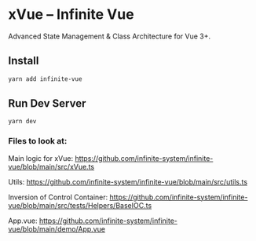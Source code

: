 # xVue – Infinite Vue

Advanced State Management & Class Architecture for Vue 3+.

## Install

```sh
yarn add infinite-vue
```

## Run Dev Server
```
yarn dev
```

### Files to look at:

Main logic for xVue:
https://github.com/infinite-system/infinite-vue/blob/main/src/xVue.ts

Utils:
https://github.com/infinite-system/infinite-vue/blob/main/src/utils.ts

Inversion of Control Container:
https://github.com/infinite-system/infinite-vue/blob/main/src/tests/Helpers/BaseIOC.ts

App.vue:
https://github.com/infinite-system/infinite-vue/blob/main/demo/App.vue

